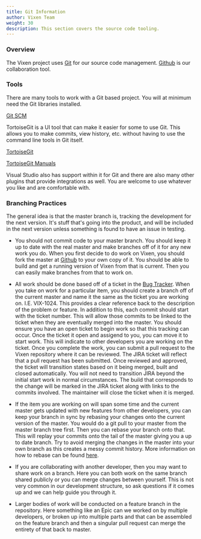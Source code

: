 ```yaml
---
title: Git Information
author: Vixen Team
weight: 30
description: This section covers the source code tooling.
---
```


### Overview

The Vixen project uses [Git][2] for our source code management. [Github][1] is our collaboration tool.

### Tools

There are many tools to work with a Git based project. You will at minimum need the Git libraries installed.

[Git SCM][2]

TortoiseGit is a UI tool that can make it easier for some to use Git. This allows you to make commits, view history, etc. without having to use the command line tools in Git itself.

[TortoiseGit][3]

[TortoiseGit Manuals][4]

Visual Studio also has support within it for Git and there are also many other plugins that provide integrations as well. You are welcome to use whatever you like and are comfortable with.

### Branching Practices

The general idea is that the master branch is, tracking the development for the next version. It's stuff that's going into the product, and will be included in the next version unless something is found to have an issue in testing.

* You should not commit code to your master branch. You should keep it up to date with the real master and make branches off of it for any new work you do. When you first decide to do work on Vixen, you should fork the master at [Github][5] to your own copy of it. You should be able to build and get a running version of Vixen from that is current. Then you can easily make branches from that to work on.

* All work should be done based off of a ticket in the [Bug Tracker][6]. When you take on work for a particular item, you should create a branch off of the current master and name it the same as the ticket you are working on. I.E. VIX-1024. This provides a clear reference back to the description of the problem or feature. In addition to this, each commit should start with the ticket number. This will allow those commits to be linked to the ticket when they are eventually merged into the master. You should ensure you have an open ticket to begin work so that this tracking can occur. Once the ticket it open and assigend to you, you can move it to start work. This will indicate to other developers you are working on the ticket. Once you complete the work, you can submit a pull request to the Vixen repository where it can be reviewed. The JIRA ticket will reflect that a pull request has been submitted. Once reviewed and approved, the ticket will transition states based on it being merged, built and closed automatically. You will not need to transition JIRA beyond the initial start work in normal circumstances. The build that corresponds to the change will be marked in the JIRA ticket along with links to the commits involved. The maintainer will close the ticket when it is merged.

* If the item you are working on will span some time and the current master gets updated with new features from other developers, you can keep your branch in sync by rebasing your changes onto the current version of the master. You would do a git pull to your master from the master branch tree first. Then you can rebase your branch onto that. This will replay your commits onto the tail of the master giving you a up to date branch. Try to avoid merging the changes in the master into your own branch as this creates a messy commit history. More information on how to rebase can be found [here][7].

* If you are collaborating with another developer, then you may want to share work on a branch. Here you can both work on the same branch shared publicly or you can merge changes between yourself. This is not very common in our development structure, so ask questions if it comes up and we can help guide you through it.

* Larger bodies of work will be conducted on a feature branch in the repository. Here something like an Epic can we worked on by multiple developers, or broken up into multiple parts and that can be assembled on the feature branch and then a singular pull request can merge the entirety of that back to master. 

[1]: https://github.com
[2]: https://git-scm.com
[3]: https://tortoisegit.org
[4]: https://tortoisegit.org/docs/
[5]: https://github.com/VixenLights/Vixen
[6]: https://bugs.vixenlights.com
[7]: https://git-scm.com/docs/git-rebase